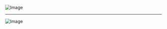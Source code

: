 ![Image](https://github.com/user-attachments/assets/ba42a9bf-4296-4850-bc50-1e9677fb0d82)

---

![Image](https://github.com/user-attachments/assets/96a96122-b6d5-4ce3-aae5-9dd1098d775a)
